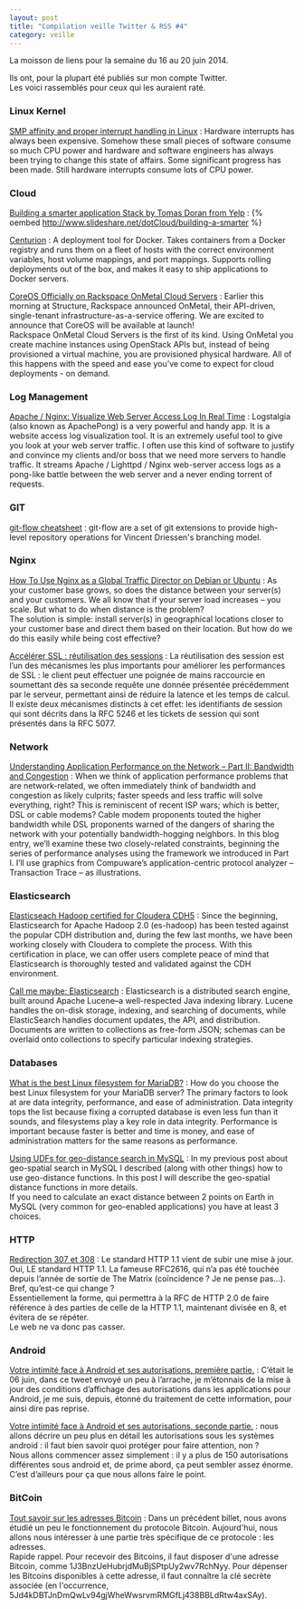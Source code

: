 ```yaml
---
layout: post
title: "Compilation veille Twitter & RSS #4"
category: veille
---
```


La moisson de liens pour la semaine du 16 au 20 juin 2014.

Ils ont, pour la plupart été publiés sur mon compte Twitter.  
Les voici rassemblés pour ceux qui les auraient raté.

<!-- -->

### Linux Kernel

[SMP affinity and proper interrupt handling in Linux](http://www.alexonlinux.com/smp-affinity-and-proper-interrupt-handling-in-linux)
:  Hardware interrupts has always been expensive. Somehow these small pieces of software consume so much CPU power and hardware and software engineers has always been trying to change this state of affairs. Some significant progress has been made. Still hardware interrupts consume lots of CPU power.

### Cloud

[Building a smarter application Stack by Tomas Doran from Yelp](http://www.slideshare.net/dotCloud/building-a-smarter)
:  {% oembed http://www.slideshare.net/dotCloud/building-a-smarter %}

[Centurion](https://github.com/newrelic/centurion)
:  A deployment tool for Docker. Takes containers from a Docker registry and runs them on a fleet of hosts with the correct environment variables, host volume mappings, and port mappings. Supports rolling deployments out of the box, and makes it easy to ship applications to Docker servers.

[CoreOS Officially on Rackspace OnMetal Cloud Servers](http://coreos.com/blog/coreos-on-rackspace-onmetal-cloud-servers/)
:  Earlier this morning at Structure, Rackspace announced OnMetal, their API-driven, single-tenant infrastructure-as-a-service offering. We are excited to announce that CoreOS will be available at launch!  
Rackspace OnMetal Cloud Servers is the first of its kind. Using OnMetal you create machine instances using OpenStack APIs but, instead of being provisioned a virtual machine, you are provisioned physical hardware. All of this happens with the speed and ease you’ve come to expect for cloud deployments - on demand.

### Log Management

[Apache / Nginx: Visualize Web Server Access Log In Real Time](http://www.cyberciti.biz/open-source/use-logstalgia-apachepong-as-website-access-log-realtime-visualization-tool/)
:  Logstalgia (also known as ApachePong) is a very powerful and handy app. It is a website access log visualization tool. It is an extremely useful tool to give you look at your web server traffic. I often use this kind of software to justify and convince my clients and/or boss that we need more servers to handle traffic. It streams Apache / Lighttpd / Nginx web-server access logs as a pong-like battle between the web server and a never ending torrent of requests.

### GIT

[git-flow cheatsheet](http://danielkummer.github.io/git-flow-cheatsheet/)
:  git-flow are a set of git extensions to provide high-level repository operations for Vincent Driessen's branching model.

### Nginx

[How To Use Nginx as a Global Traffic Director on Debian or Ubuntu](https://www.digitalocean.com/community/tutorials/how-to-use-nginx-as-a-global-traffic-director-on-debian-or-ubuntu)
:  As your customer base grows, so does the distance between your server(s) and your customers. We all know that if your server load increases – you scale. But what to do when distance is the problem?  
The solution is simple: install server(s) in geographical locations closer to your customer base and direct them based on their location. But how do we do this easily while being cost effective? 

[Accélérer SSL : réutilisation des sessions](http://vincent.bernat.im/fr/blog/2011-sessions-ssl-rfc5077.html)
:  La réutilisation des session est l’un des mécanismes les plus importants pour améliorer les performances de SSL : le client peut effectuer une poignée de mains raccourcie en soumettant dès sa seconde requête une donnée présentée précédemment par le serveur, permettant ainsi de réduire la latence et les temps de calcul. Il existe deux mécanismes distincts à cet effet: les identifiants de session qui sont décrits dans la RFC 5246 et les tickets de session qui sont présentés dans la RFC 5077.

### Network

[Understanding Application Performance on the Network – Part II: Bandwidth and Congestion](http://apmblog.compuware.com/2014/06/19/understanding-application-performance-on-the-network-bandwidth-and-congestion/)
:  When we think of application performance problems that are network-related, we often immediately think of bandwidth and congestion as likely culprits; faster speeds and less traffic will solve everything, right? This is reminiscent of recent ISP wars; which is better, DSL or cable modems? Cable modem proponents touted the higher bandwidth while DSL proponents warned of the dangers of sharing the network with your potentially bandwidth-hogging neighbors. In this blog entry, we’ll examine these two closely-related constraints, beginning the series of performance analyses using the framework we introduced in Part I. I’ll use graphics from Compuware’s application-centric protocol analyzer – Transaction Trace – as illustrations.

### Elasticsearch

[Elasticseach Hadoop certified for Cloudera CDH5](http://www.elasticsearch.org/blog/elasticseach-hadoop-certified-cloudera-cdh5/)
:  Since the beginning, Elasticsearch for Apache Hadoop 2.0 (es-hadoop) has been tested against the popular CDH distribution and, during the few last months, we have been working closely with Cloudera to complete the process. With this certification in place, we can offer users complete peace of mind that Elasticsearch is thoroughly tested and validated against the CDH environment.

[Call me maybe: Elasticsearch](http://aphyr.com/posts/317-call-me-maybe-elasticsearch)
:  Elasticsearch is a distributed search engine, built around Apache Lucene–a well-respected Java indexing library. Lucene handles the on-disk storage, indexing, and searching of documents, while ElasticSearch handles document updates, the API, and distribution. Documents are written to collections as free-form JSON; schemas can be overlaid onto collections to specify particular indexing strategies.

### Databases

[What is the best Linux filesystem for MariaDB?](https://mariadb.com/blog/what-best-linux-filesystem-mariadb)
:  How do you choose the best Linux filesystem for your MariaDB server? The primary factors to look at are data integrity, performance, and ease of administration. Data integrity tops the list because fixing a corrupted database is even less fun than it sounds, and filesystems play a key role in data integrity. Performance is important because faster is better and time is money, and ease of administration matters for the same reasons as performance.

[Using UDFs for geo-distance search in MySQL](http://www.mysqlperformanceblog.com/2014/06/19/using-udfs-for-geo-distance-search-in-mysql/)
:  In my previous post about geo-spatial search in MySQL I described (along with other things) how to use geo-distance functions. In this post I will describe the geo-spatial distance functions in more details.  
If you need to calculate an exact distance between 2 points on Earth in MySQL (very common for geo-enabled applications) you have at least 3 choices.

### HTTP

[Redirection 307 et 308](http://sametmax.com/redirection-307-et-308/)
:  Le standard HTTP 1.1 vient de subir une mise à jour.  
Oui, LE standard HTTP 1.1. La fameuse RFC2616, qui n’a pas été touchée depuis l’année de sortie de The Matrix (coïncidence ? Je ne pense pas…).  
Bref, qu’est-ce qui change ?  
Essentiellement la forme, qui permettra à la RFC de HTTP 2.0 de faire référence à des parties de celle de la HTTP 1.1, maintenant divisée en 8, et évitera de se répéter.  
Le web ne va donc pas casser.

### Android

[Votre intimité face à Android et ses autorisations, première partie.](http://pixellibre.net/2014/06/votre-intimite-face-a-android-et-ses-autorisations/)
:  C’était le 06 juin, dans ce tweet envoyé un peu à l’arrache, je m’étonnais de la mise à jour des conditions d’affichage des autorisations dans les applications pour Android, je me suis, depuis, étonné du traitement de cette information, pour ainsi dire pas reprise.

[Votre intimité face à Android et ses autorisations, seconde partie.](http://pixellibre.net/2014/06/votre-intimite-face-a-android-et-ses-autorisations-seconde-partie/)
:  nous allons décrire un peu plus en détail les autorisations sous les systèmes android : il faut bien savoir quoi protéger pour faire attention, non ?  
Nous allons commencer assez simplement : il y a plus de 150 autorisations différentes sous android et, de prime abord, ça peut sembler assez énorme. C’est d’ailleurs pour ça que nous allons faire le point.

### BitCoin

[Tout savoir sur les adresses Bitcoin](http://www.miximum.fr/tout-savoir-sur-les-adresses-bitcoin.html)
:  Dans un précédent billet, nous avons étudié un peu le fonctionnement du protocole Bitcoin. Aujourd'hui, nous allons nous intéresser à une partie très spécifique de ce protocole : les adresses.  
Rapide rappel. Pour recevoir des Bitcoins, il faut disposer d'une adresse Bitcoin, comme 1J3BnzUeHubrjdMuBjSPtpUy2wv7RchNyy. Pour dépenser les Bitcoins disponibles à cette adresse, il faut connaître la clé secrète associée (en l'occurrence, 5Jd4kDBTJnDmQwLv94gjWheWwsrvmRMGfLj438BBLdRtw4axSAy).
